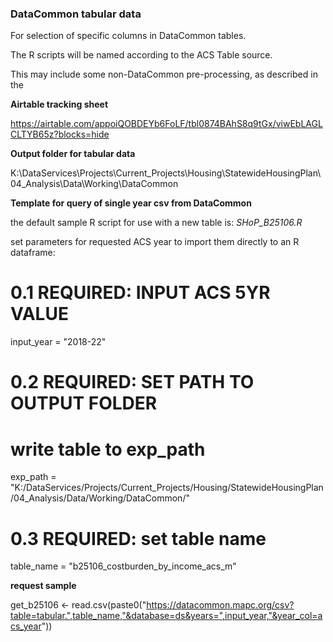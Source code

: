 ### DataCommon tabular data


For selection of specific columns in DataCommon tables.

The R scripts will be named according to the ACS Table source.

This may include some non-DataCommon pre-processing, as described in the 

__Airtable tracking sheet__

https://airtable.com/appoiQOBDEYb6FoLF/tbl0874BAhS8q9tGx/viwEbLAGLCLTYB65z?blocks=hide


__Output folder for tabular data__

K:\DataServices\Projects\Current_Projects\Housing\StatewideHousingPlan\04_Analysis\Data\Working\DataCommon



__Template for query of single year csv from DataCommon__

the default sample R script for use with a new table is:  _SHoP_B25106.R_

set parameters for requested ACS year to import them directly to an R dataframe:

# 0.1 REQUIRED:  INPUT ACS 5YR VALUE
input_year = "2018-22"

# 0.2 REQUIRED: SET PATH TO OUTPUT FOLDER 
# write table to exp_path
exp_path = "K:/DataServices/Projects/Current_Projects/Housing/StatewideHousingPlan/04_Analysis/Data/Working/DataCommon/"

# 0.3 REQUIRED: set table name
table_name = "b25106_costburden_by_income_acs_m"

__request sample__

get_b25106 <- read.csv(paste0("https://datacommon.mapc.org/csv?table=tabular.",table_name,"&database=ds&years=",input_year,"&year_col=acs_year"))
